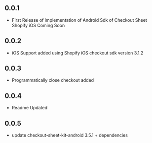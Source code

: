 ## 0.0.1

* First Release of implementation of Android Sdk of Checkout Sheet Shopify iOS Coming Soon
## 0.0.2

* iOS Support added using Shopify iOS checkout sdk version 3.1.2

## 0.0.3

* Programmatically close checkout added

## 0.0.4 

* Readme Updated

## 0.0.5 

* update checkout-sheet-kit-android 3.5.1 + dependencies